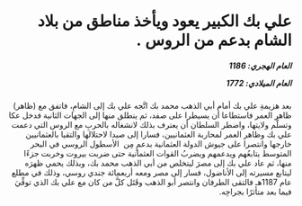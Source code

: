 <h1 dir="rtl">علي بك الكبير يعود ويأخذ مناطق من بلاد الشام بدعم من الروس .</h1>

<h5 dir="rtl">العام الهجري:  1186

العام الميلادي: 1772

</h5>

<p dir="rtl">بعد هزيمةِ علي بك أمام أبي الذهب محمد بك اتَّجه علي بك إلى الشامِ، فاتفق مع (ظاهر) ظاهر العمر فاستطاعا أن يسيطرا على صفد، ثم ينطلق منها إلى الجهات الثانية فدخل عكا وتسلَّم ولايتها، واضطر السلطان أن يعترف بذلك لانشغاله بالحربِ مع الروس التي دعمت علي بك وظاهر العمر لمحاربة العثمانيين، فسارا إلى صيدا لاحتلالها والتقيا بالعثمانيين خارجها وانتصرا على جيوش الدولة العثمانية بدعمٍ مِن  الأسطول الروسي في البحر المتوسط يتابعُهم ويدعمهم ويضربُ القوات العثمانية حتى ضربت بيروت وخربت جزءًا منها، ثم عاد علي بك إلى مصرَ ليتخلص من أبي الذهب محمد بك، وبذلك يحمي ظهرَه ليتابع مسيرته إلى الأناضول، فسار إلى مصر ومعه أربعمائة جندي روسي، وذلك في مطلع عام 1187هـ فالتقى الطرفان وانتصر أبو الذهب وقَتَل كلَّ من كان مع علي بك الذي توفِّيَ فيما بعد متأثرًا بجراحِه.</p></br>
